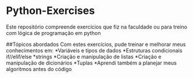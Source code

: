 # Python-Exercises
Este repositório compreende exercícios que fiz na faculdade ou para treino com lógica de programação em python

##Tópicos abordados
Com estes exercícios, pude treinar e melhorar meus conhecimentos em:
*Variáveis e tipos de dados
*Estruturas condicionais if//elif/else
*strings
*Criação e manipulação de listas
*Criação e manipulação de dicionários
*Tuplas
*Aprendi também a planejar meus algoritmos antes do código 
